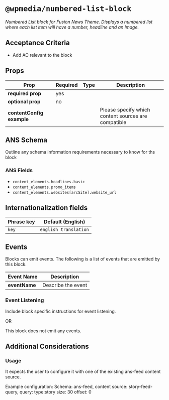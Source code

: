 # `@wpmedia/numbered-list-block`
_Numbered List block for Fusion News Theme. Displays a numbered list where each list item will have a number, headline and an Image._

## Acceptance Criteria
- Add AC relevant to the block

## Props
| **Prop** | **Required** | **Type** | **Description** |
|---|---|---|---|
| **required prop** | yes | | |
| **optional prop** | no | | |
| **contentConfig example** | | | Please specify which content sources are compatible |

## ANS Schema
Outline any schema information requirements necessary to know for ths block

### ANS Fields
- `content_elements.headlines.basic`
- `content_elements.promo_items`
- `content_elements.websites[arcSite].website_url`

## Internationalization fields
| Phrase key | Default (English) |
|---|---|
|`key`|`english translation`|

## Events
Blocks can emit events. The following is a list of events that are emitted by this block.

| **Event Name** | **Description** |
|---|---|
| **eventName** | Describe the event |

### Event Listening
Include block specific instructions for event listening.

OR

This block does not emit any events.

## Additional Considerations
### Usage
It expects the user to configure it with one of the existing ans-feed content source.

Example configuration:
Schema: ans-feed,
content source: story-feed-query,
query: type:story
size: 30
offset: 0


